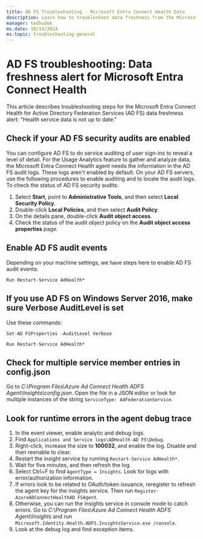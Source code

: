 ```yaml
---
title: AD FS Troubleshooting - Microsoft Entra Connect Health Data
description: Learn how to troubleshoot data freshness from the Microsoft Entra Connect Health agent for Active Directory Federation Services.
manager: tedhudek
ms.date: 10/14/2024
ms.topic: troubleshooting-general
---
```


# AD FS troubleshooting: Data freshness alert for Microsoft Entra Connect Health

This article describes troubleshooting steps for the Microsoft Entra Connect Health for Active Directory Federation Services (AD FS) data freshness alert: "Health service data is not up to date."

## Check if your AD FS security audits are enabled

You can configure AD FS to do service auditing of user sign-ins to reveal a level of detail. For the Usage Analytics feature to gather and analyze data, the Microsoft Entra Connect Health agent needs the information in the AD FS audit logs. These logs aren't enabled by default. On your AD FS servers, use the following procedures to enable auditing and to locate the audit logs. To check the status of AD FS security audits:

 1. Select **Start**, point to **Administrative Tools**, and then select **Local Security Policy**.
 1. Double-click **Local Policies**, and then select **Audit Policy**.
 1. On the details pane, double-click **Audit object access**.
 1. Check the status of the audit object policy on the **Audit object access properties** page.

## Enable AD FS audit events

Depending on your machine settings, we have steps here to enable AD FS audit events:

`Run Restart-Service AdHealth*`

## If you use AD FS on Windows Server 2016, make sure Verbose AuditLevel is set

Use these commands:

`Set-AD FSProperties -AuditLevel Verbose`

`Run Restart-Service AdHealth*`

## Check for multiple service member entries in config.json

Go to *C:\Program Files\Azure Ad Connect Health ADFS Agent\Insights\config.json*.
Open the file in a JSON editor or look for multiple instances of the string `ServiceType: AdFederationService`.

## Look for runtime errors in the agent debug trace

 1. In the event viewer, enable analytic and debug logs.
 1. Find `Applications and Service logs\ADHealth-AD FS\Debug`.
 1. Right-click, increase the size to **100032**, and enable the log. Disable and then reenable to clear.
 1. Restart the insight service by running `Restart-Service AdHealth*`.
 1. Wait for five minutes, and then refresh the log.
 1. Select Ctrl+F to find `AgentType = Insights`. Look for logs with error/authorization information.
 1. If errors look to be related to OAuth/token issuance, reregister to refresh the agent key for the insights service. Then run `Register-AzureADConnectHealthAD FSAgent`.
 1. Otherwise, you can run the insights service in console mode to catch errors. Go to *C:\Program Files\Azure Ad Connect Health ADFS Agent\Insights* and run `Microsoft.Identity.Health.ADFS.InsightsService.exe /console`.
 1. Look at the debug log and find exception items.
